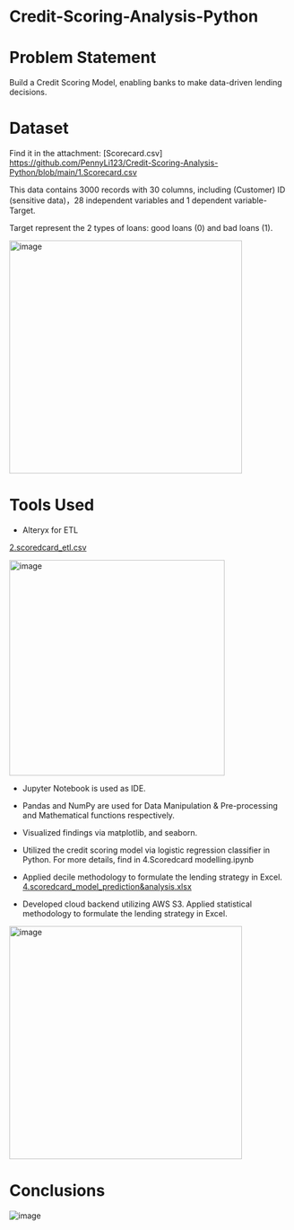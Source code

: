 # Credit-Scoring-Analysis-Python


# Problem Statement

Build a Credit Scoring Model, enabling banks to make data-driven lending decisions.


# Dataset

Find it in the attachment:
[Scorecard.csv] https://github.com/PennyLi123/Credit-Scoring-Analysis-Python/blob/main/1.Scorecard.csv

 
This data contains 3000 records with 30 columns, including (Customer) ID (sensitive data)，28 independent variables and 1 dependent variable-Target.

Target represent the 2 types of loans: good loans (0) and bad loans (1).


<img width="415" alt="image" src="https://user-images.githubusercontent.com/74843963/192163473-18898a23-bd2d-4005-aab4-fed2843b5c49.png">


# Tools Used

* Alteryx for ETL

[2.scoredcard_etl.csv](https://github.com/PennyLi123/Credit-Scoring-Analysis-Python/blob/main/2.Scoredcard_etl.csv)

<img width="384" alt="image" src="https://user-images.githubusercontent.com/74843963/192163484-3eb96e39-3b84-434c-91fc-9937a8d63ef0.png">

* Jupyter Notebook is used as IDE.

* Pandas and NumPy are used for Data Manipulation & Pre-processing and Mathematical functions respectively.

* Visualized findings via matplotlib, and seaborn.

* Utilized the credit scoring model via logistic regression classifier in Python.
For more details, find in 4.Scoredcard modelling.ipynb

* Applied decile methodology to formulate the lending strategy in Excel.
[4.scoredcard_model_prediction&analysis.xlsx](https://github.com/PennyLi123/Credit-Scoring-Analysis-Python/blob/main/4.scoredcard_model_prediction%26analysis.xlsx)

* Developed cloud backend utilizing AWS S3.
Applied statistical methodology to formulate the lending strategy in Excel.
<img width="415" alt="image" src="https://github.com/PennyLi123/Credit-Scoring-Analysis-Python/blob/main/5.AWS%20S3.png">


# Conclusions
![image](https://user-images.githubusercontent.com/74843963/192164431-5557cad4-0fe6-45fb-9d7f-8b7272fc8497.png)





